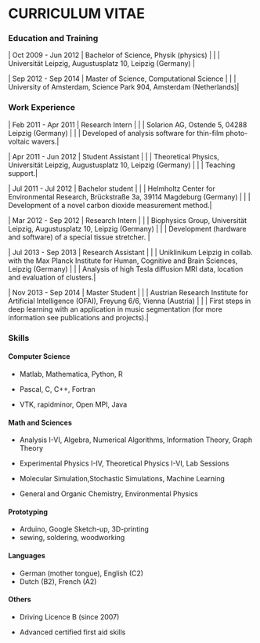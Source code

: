 # CURRICULUM VITAE

### Education and Training

| Oct 2009 - Jun 2012 	| Bachelor of Science, Physik (physics)  |
|  			| Universität Leipzig, Augustusplatz 10, Leipzig (Germany) |

| Sep 2012 - Sep 2014 	| Master of Science, Computational Science |
|  			| University of Amsterdam, Science Park 904, Amsterdam (Netherlands)|

### Work Experience

| Feb 2011 - Apr 2011 	| Research Intern  |
|  			| Solarion AG, Ostende 5, 04288 Leipzig (Germany) |
|			| Developed of analysis software for thin-film photo-voltaic wavers.|

| Apr 2011 - Jun 2012 	| Student Assistant  |
|  			| Theoretical Physics, Universität Leipzig, Augustusplatz 10, Leipzig (Germany) |
|			| Teaching support.|

| Jul 2011 - Jul 2012 	| Bachelor student  |
|  			| Helmholtz Center for Environmental Research, Brückstraße 3a, 39114 Magdeburg (Germany) |
|			| Development of a novel carbon dioxide measurement method.|

| Mar 2012 - Sep 2012 	| Research Intern  |
|  			| Biophysics Group, Universität Leipzig, Augustusplatz 10, Leipzig (Germany) |
|			| Development (hardware and software) of a special tissue stretcher. |


| Jul 2013 - Sep 2013 	| Research Assistant  |
|  			| Uniklinikum Leipzig in collab. with the Max Planck Institute for Human, Cognitive and Brain Sciences, Leipzig (Germany) |
|			| Analysis of high Tesla diffusion MRI data, location and evaluation of clusters.|

| Nov 2013 - Sep 2014 	| Master Student  |
|  			| Austrian Research Institute for Artificial Intelligence (OFAI), Freyung 6/6,  Vienna (Austria) |
|			| First steps in deep learning with an application in music segmentation (for more information see publications and projects).|


### Skills


#### Computer Science

* Matlab, Mathematica, Python, R

* Pascal, C, C++, Fortran

* VTK, rapidminor, Open MPI, Java

#### Math and Sciences

* Analysis I-VI, Algebra, Numerical Algorithms, Information Theory, Graph Theory

* Experimental Physics I-IV, Theoretical Physics I-VI, Lab Sessions 

* Molecular Simulation,Stochastic Simulations, Machine Learning

* General and Organic Chemistry, Environmental Physics

#### Prototyping

* Arduino, Google Sketch-up, 3D-printing
* sewing, soldering, woodworking

#### Languages

* German (mother tongue), English (C2) 
* Dutch (B2), French (A2)

#### Others

* Driving Licence B (since 2007)

* Advanced certified first aid skills

